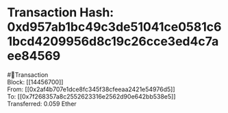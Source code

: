 
Transaction Hash: 0xd957ab1bc49c3de51041ce0581c61bcd4209956d8c19c26cce3ed4c7aee84569
====================================================================================
  
#💸Transaction  
Block: [[14456700]]  
From: [[0x2af4b707e1dce8fc345f38cfeeaa2421e54976d5]]  
To: [[0x7f268357a8c2552623316e2562d90e642bb538e5]]  
Transferred: 0.059 Ether